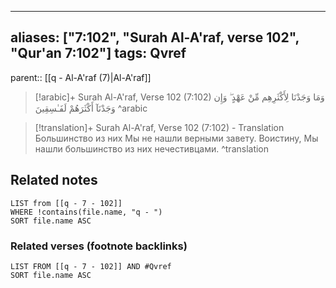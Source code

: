 
---
aliases: ["7:102", "Surah Al-A'raf, verse 102", "Qur'an 7:102"]
tags: Qvref
---

parent:: [[q - Al-A'raf (7)|Al-A'raf]]

> [!arabic]+ Surah Al-A'raf, Verse 102 (7:102)
> <span class="quran-arabic">وَمَا وَجَدْنَا لِأَكْثَرِهِم مِّنْ عَهْدٍ ۖ وَإِن وَجَدْنَآ أَكْثَرَهُمْ لَفَـٰسِقِينَ</span>
^arabic

> [!translation]+ Surah Al-A'raf, Verse 102 (7:102) - Translation
> Большинство из них Мы не нашли верными завету. Воистину, Мы нашли большинство из них нечестивцами.
^translation



## Related notes
```dataview
LIST from [[q - 7 - 102]]
WHERE !contains(file.name, "q - ")
SORT file.name ASC
```

### Related verses (footnote backlinks)
```dataview
LIST FROM [[q - 7 - 102]] AND #Qvref
SORT file.name ASC
```

